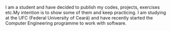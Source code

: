 I am a student and have decided to publish my codes, projects, exercises etc.My intention is to show some of them and keep practicing.
I am studying at the UFC (Federal University of Ceará) and have recently started the Computer Engineering programme to work with software.
